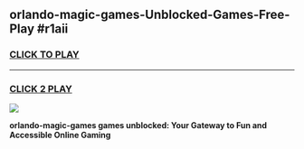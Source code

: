 
## orlando-magic-games-Unblocked-Games-Free-Play #r1aii
<h3>
<a href="https://us.freeplayer.one?title=orlando-magic-games&ref=9M">CLICK TO PLAY</a></h3>
<hr>

<h3>
<a href="https://us.freeplayer.one?title=orlando-magic-games&ref=9M">CLICK 2 PLAY</a>
  
</h3>

<a href="https://us.freeplayer.one?title=orlando-magic-games&ref=9M"><img src="https://clearcache.store/games.png"></a>


**orlando-magic-games games unblocked: Your Gateway to Fun and Accessible Online Gaming**
